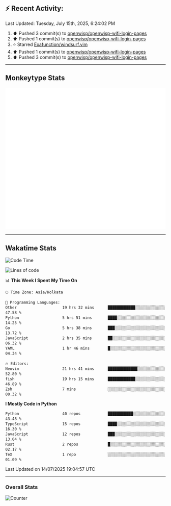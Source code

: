 ## :zap: Recent Activity:
<!--RECENT_ACTIVITY:last_update-->
Last Updated: Tuesday, July 15th, 2025, 6:24:02 PM
<!--RECENT_ACTIVITY:last_update_end-->
<!--RECENT_ACTIVITY:start-->
1. ⬆️ Pushed 3 commit(s) to [openwisp/openwisp-wifi-login-pages](https://github.com/openwisp/openwisp-wifi-login-pages)<br>
2. ⬆️ Pushed 1 commit(s) to [openwisp/openwisp-wifi-login-pages](https://github.com/openwisp/openwisp-wifi-login-pages)<br>
3. ⭐ Starred [Exafunction/windsurf.vim](https://github.com/Exafunction/windsurf.vim)<br>
4. ⬆️ Pushed 1 commit(s) to [openwisp/openwisp-wifi-login-pages](https://github.com/openwisp/openwisp-wifi-login-pages)<br>
5. ⬆️ Pushed 3 commit(s) to [openwisp/openwisp-wifi-login-pages](https://github.com/openwisp/openwisp-wifi-login-pages)<br>
<!--RECENT_ACTIVITY:end-->

---

## Monkeytype Stats
<a href="https://monkeytype.com/profile/dhanus">
  <img src="https://raw.githubusercontent.com/Dhanus3133/Dhanus3133/monkeytype/monkeytype-lb.svg" alt="Monkeytype Profile" />
</a>

---

## Wakatime Stats
<!--START_SECTION:waka-->
![Code Time](http://img.shields.io/badge/Code%20Time-2%2C824%20hrs%203%20mins-blue)

![Lines of code](https://img.shields.io/badge/From%20Hello%20World%20I%27ve%20Written-4.8%20million%20lines%20of%20code-blue)

📊 **This Week I Spent My Time On** 

```text
🕑︎ Time Zone: Asia/Kolkata

💬 Programming Languages: 
Other                    19 hrs 32 mins      ████████████░░░░░░░░░░░░░   47.58 % 
Python                   5 hrs 51 mins       ████░░░░░░░░░░░░░░░░░░░░░   14.25 % 
Go                       5 hrs 38 mins       ███░░░░░░░░░░░░░░░░░░░░░░   13.72 % 
JavaScript               2 hrs 35 mins       ██░░░░░░░░░░░░░░░░░░░░░░░   06.32 % 
YAML                     1 hr 46 mins        █░░░░░░░░░░░░░░░░░░░░░░░░   04.34 % 

🔥 Editors: 
Neovim                   21 hrs 41 mins      █████████████░░░░░░░░░░░░   52.80 % 
fish                     19 hrs 15 mins      ████████████░░░░░░░░░░░░░   46.89 % 
Zsh                      7 mins              ░░░░░░░░░░░░░░░░░░░░░░░░░   00.32 % 
```

**I Mostly Code in Python** 

```text
Python                   40 repos            ███████████░░░░░░░░░░░░░░   43.48 % 
TypeScript               15 repos            ████░░░░░░░░░░░░░░░░░░░░░   16.30 % 
JavaScript               12 repos            ███░░░░░░░░░░░░░░░░░░░░░░   13.04 % 
Rust                     2 repos             █░░░░░░░░░░░░░░░░░░░░░░░░   02.17 % 
TeX                      1 repo              ░░░░░░░░░░░░░░░░░░░░░░░░░   01.09 % 
```




 Last Updated on 14/07/2025 19:04:57 UTC
<!--END_SECTION:waka-->
---

### Overall Stats

<img src="https://moe-counter.glitch.me/get/@Dhanus3133?theme=asoul" alt="Counter" />
